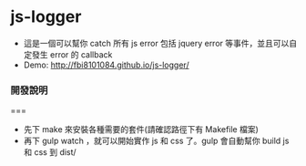 # js-logger

- 這是一個可以幫你 catch 所有 js error 包括 jquery error 等事件，並且可以自定發生 error 的 callback
- Demo: http://fbi8101084.github.io/js-logger/

### 開發說明
===
- 先下 make 來安裝各種需要的套件(請確認路徑下有 Makefile 檔案)
- 再下 gulp watch ，就可以開始實作 js 和 css 了。gulp 會自動幫你 build js 和 css 到 dist/
